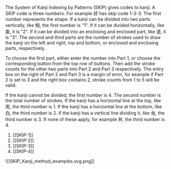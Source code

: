 The System of Kanji Indexing by Patterns (SKIP) gives codes to kanji. A SKIP code is three numbers. For example 好 has skip code 1-3-3. The first number represents the shape. If a kanji can be divided into two parts vertically, like 相, the first number is "1". If it can be divided horizontally, like 委, it is "2". If it can be divided into an enclosing and enclosed part, like 道, it is "3". The second and third parts are the number of strokes used to draw the kanji on the left and right, top and bottom, or enclosed and enclosing parts, respectively.

To choose the first part, either enter the number into Part 1, or choose the corresponding button from the top row of buttons. Then add the stroke counts for the other two parts into Part 2 and Part 3 respectively. The entry box on the right of Part 2 and Part 3 is a margin of error, for example if Part 2 is set to 3 and the right box contains 2, stroke counts from 1 to 5 will be valid.

If the kanji cannot be divided, the first number is 4. The second number is the total number of strokes. If the kanji has a horizontal line at the top, like 雨, the third number is 1. If the kanji has a horizontal line at the bottom, like 白, the third number is 2. If the kanji has a vertical line dividing it, like 虫, the third number is 3. If none of these apply, for example 丼, the third number is 4.

1. [[SKIP-1]]
2. [[SKIP-2]]
3. [[SKIP-3]]
4. [[SKIP-4]]

![[SKIP_Kanji_method_examples.svg.png]]